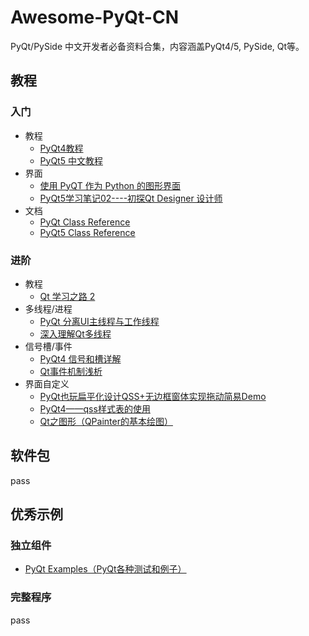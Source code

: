 # Awesome-PyQt-CN

PyQt/PySide 中文开发者必备资料合集，内容涵盖PyQt4/5, PySide, Qt等。

## 教程

### 入门

+ 教程
  + [PyQt4教程](http://www.qaulau.com/books/PyQt4_Tutorial/index.html)
  + [PyQt5 中文教程](https://www.gitbook.com/book/maicss/pyqt5/details)
+ 界面
  + [使用 PyQT 作为 Python 的图形界面](http://hutaow.com/blog/2013/12/16/using-pyqt-as-graphical-interface-for-python/)
  + [PyQt5学习笔记02----初探Qt Designer 设计师](http://blog.csdn.net/a359680405/article/details/45098695)
+ 文档
  + [PyQt Class Reference](http://pyqt.sourceforge.net/Docs/PyQt4/classes.html)
  + [PyQt5 Class Reference](http://pyqt.sourceforge.net/Docs/PyQt5/class_reference.html)

### 进阶

+ 教程
  + [Qt 学习之路 2](https://www.devbean.net/category/qt-study-road-2/)
+ 多线程/进程
  + [PyQt 分离UI主线程与工作线程](http://blog.csdn.net/Mr_Zing/article/details/46945011)
  + [深入理解Qt多线程](http://blog.csdn.net/silangquan/article/details/17199169)
+ 信号槽/事件
  + [PyQt4 信号和槽详解](https://www.linuxzen.com/pyqt4-xin-hao-he-cao-xiang-jie.html)
  + [Qt事件机制浅析](http://qimo601.iteye.com/blog/1407911)
+ 界面自定义
  + [PyQt也玩扁平化设计QSS+无边框窗体实现拖动简易Demo](http://www.oschina.net/code/snippet_861229_37231)
  + [PyQt4——qss样式表的使用](http://bangz.me/archives/pyqt4-design-beautiful-ui-with-qss-stylesheet.html)
  + [Qt之图形（QPainter的基本绘图）](http://blog.csdn.net/liang19890820/article/details/51154216)

## 软件包

pass

## 优秀示例

### 独立组件

+ [PyQt Examples（PyQt各种测试和例子）](https://github.com/892768447/PyQt)

### 完整程序

pass